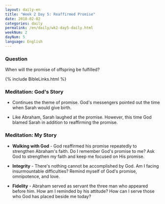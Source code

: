 ```yaml
---
layout: daily-en
title: "Week 2 Day 5: Reaffirmed Promise"
date: 2018-02-02
categories: daily
permalink: /en/daily/wk2-day5-daily.html
weekNum: 2
dayNum: 5
language: English
---
```

### Question     
When will the promise of offspring be fulfilled?

{% include BibleLinks.html %} 

### Meditation: God's Story   
+ Continues the theme of promise. God's messengers pointed out the time when Sarah would give birth. 

+ Like Abraham, Sarah laughed at the promise. However, this time God blamed Sarah in addition to reaffirming the promise. 

### Meditation: My Story   
+ **Walking with God** - God reaffirmed his promise repeatedly to strengthen Abraham's faith. Do I remember God's promise to me? Ask God to strengthen my faith and keep me focused on His promise. 

+ **Integrity** - There's nothing cannot be accomplished by God. Am I facing insurmountable difficulties? Remind myself of God's promise, omnipotence, and love. 

+ **Fidelity** - Abraham served as servant the three man who appeared before him. How am I reminded by his attitude? How can I serve those who God has placed beside me today? 

